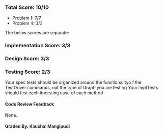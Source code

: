 ### Total Score: 10/10
- Problem 1: 7/7
- Problem 4: 3/3

The below scores are separate:

### Implementation Score: 3/3

### Design Score: 3/3

### Testing Score: 2/3
Your spec tests should be organized around the functionalityo f the TestDriver commands, not the type of Graph you are testing
Your implTests should test each itnersting case of each method

#### Code Review Feedback

None.

#### Graded By: Kaushal Mangipudi

